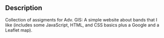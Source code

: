 ## Description

Collection of assigments for Adv. GIS: A simple website about bands that I like (includes some JavaScript, HTML, and CSS basics plus a Google and a Leaflet map).